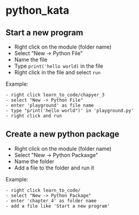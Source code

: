 # python_kata

## Start a new program

- Right click on the module (folder name)
- Select "New -> Python File"
- Name the file
- Type `print('hello world)` in the file
- Right click in the file and select `run`


Example:
```
- right click learn_to_code/chapyer_3
- select "New -> Python File"
- enter 'playground' as file name
- type "print('hello world")' in 'playground.py'
- right click and run

```

## Create a new python package

- Right click on the module (folder name)
- Select "New -> Python Packaxge"
- Name the folder
- Add a file to the folder and run it

Example:
```
- right click learn_to_code/
- select "New -> Python Package"
- enter 'chapter_4' as folder name
- add a file like 'Start a new program'

```